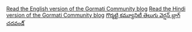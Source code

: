 [Read the English version of the Gormati Community 
blog](/blog/docs/gormati_blog_en.html)
[Read the Hindi version of the Gormati Community 
blog](/blog/docs/gormati_blog_hi.html)
[గొర్మట్టి కమ్యూనిటీ తెలుగు వెర్షన్ బ్లాగ్ చదవండి్](/blog/docs/gormati_blog_te.html)

